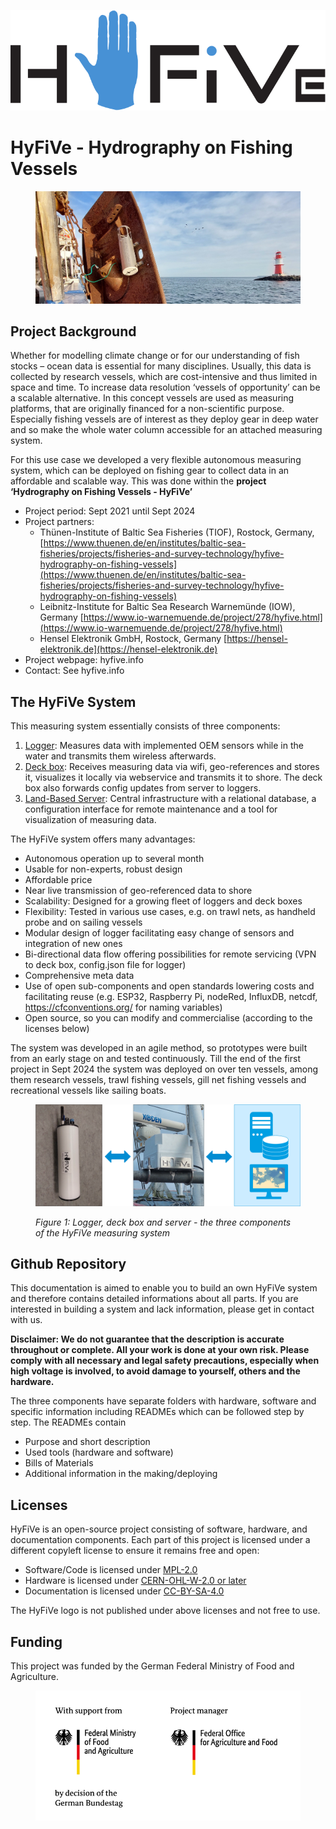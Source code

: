 ![Picture](media/HyFive_Logo_schwarz_blau.svg)

# HyFiVe - Hydrography on Fishing Vessels

<figure> 
   <img src="media/hyfive_eyecatcher.jpg" title="hyfive_eyecatcher">
</figure>

## Project Background 
Whether for modelling climate change or for our understanding of fish stocks – ocean data is essential for many disciplines. Usually, this data is collected by research vessels, which are cost-intensive and thus limited in space and time. To increase data resolution ‘vessels of opportunity’ can be a scalable alternative. In this concept vessels are used as measuring platforms, that are originally financed for a non-scientific purpose. Especially fishing vessels are of interest as they deploy gear in deep water and so make the whole water column accessible for an attached measuring system.

For this use case we developed a very flexible autonomous measuring system, which can be deployed on fishing gear to collect data in an affordable and scalable way. This was done within the **project ‘Hydrography on Fishing Vessels - HyFiVe’**
- Project period: Sept 2021 until Sept 2024
- Project partners:  
    - Thünen-Institute of Baltic Sea Fisheries (TIOF), Rostock, Germany, [https://www.thuenen.de/en/institutes/baltic-sea-fisheries/projects/fisheries-and-survey-technology/hyfive-hydrography-on-fishing-vessels](https://www.thuenen.de/en/institutes/baltic-sea-fisheries/projects/fisheries-and-survey-technology/hyfive-hydrography-on-fishing-vessels)
    - Leibnitz-Institute for Baltic Sea Research Warnemünde (IOW), Germany [https://www.io-warnemuende.de/project/278/hyfive.html](https://www.io-warnemuende.de/project/278/hyfive.html)
    - Hensel Elektronik GmbH, Rostock, Germany [https://hensel-elektronik.de](https://hensel-elektronik.de)
- Project webpage: hyfive.info
- Contact: See hyfive.info

## The HyFiVe System

This measuring system essentially consists of three components: 
1. [Logger](./01_Logger/README.md): Measures data with implemented OEM sensors while in the water and transmits them wireless afterwards.
2. [Deck box](./02_Deckbox/README.md): Receives measuring data via wifi, geo-references and stores it, visualizes it locally via webservice and transmits it to shore. The deck box also forwards config updates from server to loggers.
3. [Land-Based Server](./03_Server/Readme.md): Central infrastructure with a relational database, a configuration interface for remote maintenance and a tool for visualization of measuring data.

The HyFiVe system offers many advantages:
- Autonomous operation up to several month
- Usable for non-experts, robust design
- Affordable price 
- Near live transmission of geo-referenced data to shore
- Scalability: Designed for a growing fleet of loggers and deck boxes
- Flexibility: Tested in various use cases, e.g. on trawl nets, as handheld probe and on sailing vessels 
- Modular design of logger facilitating easy change of sensors and integration of new ones
- Bi-directional data flow offering possibilities for remote servicing (VPN to deck box, config.json file for logger) 
- Comprehensive meta data
- Use of open sub-components and open standards lowering costs and facilitating reuse (e.g. ESP32, Raspberry Pi, nodeRed, InfluxDB, netcdf, https://cfconventions.org/ for naming variables)
- Open source, so you can modify and commercialise (according to the licenses below)

The system was developed in an agile method, so prototypes were built from an early stage on and tested continuously. Till the end of the first project in Sept 2024 the system was deployed on over ten vessels, among them research vessels, trawl fishing vessels, gill net fishing vessels and recreational vessels like sailing boats. 

<figure> 
   <img src="media/System_overview.svg"  title="system_overview">

   <figurecaption><a name="figure1">*Figure 1:*</a> *Logger, deck box and server - the three components of the HyFiVe measuring system*</figurecaption>
</figure>

## Github Repository
This documentation is aimed to enable you to build an own HyFiVe system and therefore contains detailed informations about all parts. If you are interested in building a system and lack information, please get in contact with us. 

**Disclaimer: We do not guarantee that the description is accurate throughout or complete. All your work is done at your own risk. Please comply with all necessary and legal safety precautions, especially when high voltage is involved, to avoid damage to yourself, others and the hardware.**

The three components have separate folders with hardware, software and specific information including READMEs which can be followed step by step. The READMEs contain
- Purpose and short description
- Used tools (hardware and software)
- Bills of Materials
- Additional information in the making/deploying

## Licenses
HyFiVe is an open-source project consisting of software, hardware, and documentation components. Each part of this project is licensed under a different copyleft license to ensure it remains free and open:

- Software/Code is licensed under [MPL-2.0](LICENSE_MPL-2.0)
- Hardware is licensed under [CERN-OHL-W-2.0 or later](LICENSE_CERN-OHL-W-2.0)
- Documentation is licensed under [CC-BY-SA-4.0](LICENSE_CC-BY-SA-4.0)

The HyFiVe logo is not published under above licenses and not free to use. 

## Funding
This project was funded by the German Federal Ministry of Food and Agriculture. 
<figure> 
   <img src="media/funding_agency.png" width=500 title="funding_agency">
</figure>